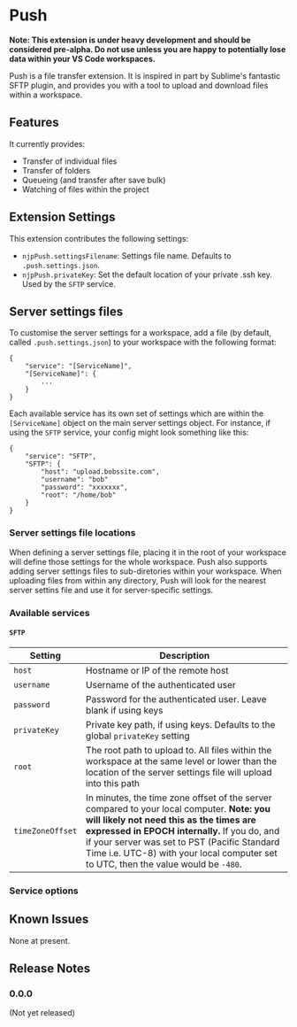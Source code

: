 # Push

**Note: This extension is under heavy development and should be considered pre-alpha. Do not use unless you are happy to potentially lose data within your VS Code workspaces.**

Push is a file transfer extension. It is inspired in part by Sublime's fantastic SFTP plugin, and provides you with a tool to upload and download files within a workspace.

## Features

It currently provides:

 - Transfer of individual files
 - Transfer of folders
 - Queueing (and transfer after save bulk)
 - Watching of files within the project

## Extension Settings

This extension contributes the following settings:

* `njpPush.settingsFilename`: Settings file name. Defaults to `.push.settings.json`.
* `njpPush.privateKey`: Set the default location of your private .ssh key. Used by the `SFTP` service.

## Server settings files

To customise the server settings for a workspace, add a file (by default, called `.push.settings.json`) to your workspace with the following format:

```
{
	"service": "[ServiceName]",
	"[ServiceName]": {
		...
	}
}
```

Each available service has its own set of settings which are within the `[ServiceName]` object on the main server settings object. For instance, if using the `SFTP` service, your config might look something like this:

```
{
	"service": "SFTP",
	"SFTP": {
		"host": "upload.bobssite.com",
		"username": "bob"
		"password": "xxxxxxx",
		"root": "/home/bob"
	}
}
```

### Server settings file locations

When defining a server settings file, placing it in the root of your workspace will define those settings for the whole workspace. Push also supports adding server settings files to sub-diretories within your workspace. When uploading files from within any directory, Push will look for the nearest server settins file and use it for server-specific settings.

### Available services

#### `SFTP`

| Setting | Description |
| --- | --- |
| `host` | Hostname or IP of the remote host |
| `username` | Username of the authenticated user |
| `password` | Password for the authenticated user. Leave blank if using keys |
| `privateKey` | Private key path, if using keys. Defaults to the global `privateKey` setting |
| `root` | The root path to upload to. All files within the workspace at the same level or lower than the location of the server settings file will upload into this path |
| `timeZoneOffset` | In minutes, the time zone offset of the server compared to your local computer. **Note: you will likely not need this as the times are expressed in EPOCH internally.** If you do, and if your server was set to PST (Pacific Standard Time i.e. UTC-8) with your local computer set to UTC, then the value would be `-480`. |

### Service options

## Known Issues

None at present.

## Release Notes

### 0.0.0

(Not yet released)
